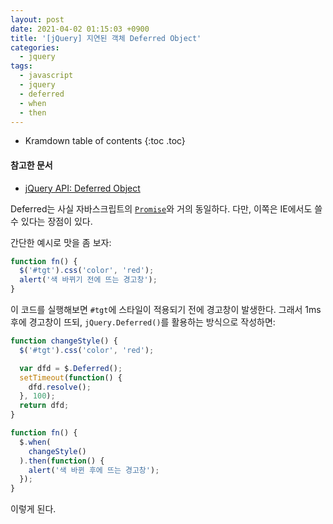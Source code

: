 ```yaml
---
layout: post
date: 2021-04-02 01:15:03 +0900
title: '[jQuery] 지연된 객체 Deferred Object'
categories:
  - jquery
tags:
  - javascript
  - jquery
  - deferred
  - when
  - then
---
```


* Kramdown table of contents
{:toc .toc}

#### 참고한 문서

- [jQuery API: Deferred Object](https://api.jquery.com/category/deferred-object/)

Deferred는 사실 자바스크립트의 [`Promise`](https://developer.mozilla.org/ko/docs/Web/JavaScript/Reference/Global_Objects/Promise)와 거의 동일하다. 다만, 이쪽은 IE에서도 쓸 수 있다는 장점이 있다.

간단한 예시로 맛을 좀 보자:

```js
function fn() {
  $('#tgt').css('color', 'red');
  alert('색 바뀌기 전에 뜨는 경고창');
}
```

이 코드를 실행해보면 `#tgt`에 스타일이 적용되기 전에 경고창이 발생한다. 그래서 1ms 후에 경고창이 뜨되, `jQuery.Deferred()`를 활용하는 방식으로 작성하면:

```js
function changeStyle() {
  $('#tgt').css('color', 'red');

  var dfd = $.Deferred();
  setTimeout(function() {
    dfd.resolve();
  }, 100);
  return dfd;
}

function fn() {
  $.when(
    changeStyle()
  ).then(function() {
    alert('색 바뀐 후에 뜨는 경고창');
  });
}
```

이렇게 된다.
